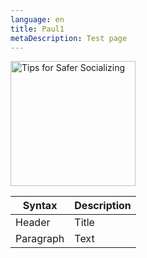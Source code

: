 ```yaml
---
language: en
title: Paul1
metaDescription: Test page
---
```

<img src="/uploads/comeback-kc-safter-socializing-guide-facebook-01.jpg" alt="Tips for Safer Socializing" width="200"/>

| Syntax      | Description |
| ----------- | ----------- |
| Header      | Title       |
| Paragraph   | Text        |